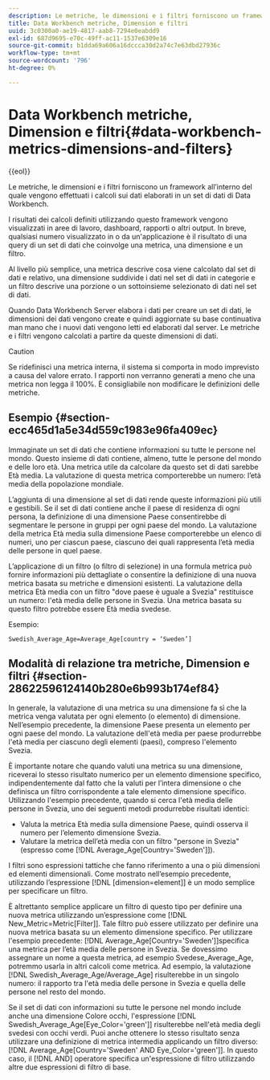 ```yaml
---
description: Le metriche, le dimensioni e i filtri forniscono un framework all’interno del quale vengono effettuati i calcoli sui dati elaborati in un set di dati di Data Workbench.
title: Data Workbench metriche, Dimension e filtri
uuid: 3c0300a0-ae19-4817-aab8-7294e0eabdd9
exl-id: 687d9695-e70c-49ff-ac11-1537e6309e16
source-git-commit: b1dda69a606a16dccca30d2a74c7e63dbd27936c
workflow-type: tm+mt
source-wordcount: '796'
ht-degree: 0%

---
```


# Data Workbench metriche, Dimension e filtri{#data-workbench-metrics-dimensions-and-filters}

{{eol}}

Le metriche, le dimensioni e i filtri forniscono un framework all’interno del quale vengono effettuati i calcoli sui dati elaborati in un set di dati di Data Workbench.

I risultati dei calcoli definiti utilizzando questo framework vengono visualizzati in aree di lavoro, dashboard, rapporti o altri output. In breve, qualsiasi numero visualizzato in o da un&#39;applicazione è il risultato di una query di un set di dati che coinvolge una metrica, una dimensione e un filtro.

Al livello più semplice, una metrica descrive cosa viene calcolato dal set di dati e relativo, una dimensione suddivide i dati nel set di dati in categorie e un filtro descrive una porzione o un sottoinsieme selezionato di dati nel set di dati.

Quando Data Workbench Server elabora i dati per creare un set di dati, le dimensioni dei dati vengono create e quindi aggiornate su base continuativa man mano che i nuovi dati vengono letti ed elaborati dal server. Le metriche e i filtri vengono calcolati a partire da queste dimensioni di dati.

>[!CAUTION]
>
>Se ridefinisci una metrica interna, il sistema si comporta in modo imprevisto a causa del valore errato. I rapporti non verranno generati a meno che una metrica non legga il 100%. È consigliabile non modificare le definizioni delle metriche.

## Esempio {#section-ecc465d1a5e34d559c1983e96fa409ec}

Immaginate un set di dati che contiene informazioni su tutte le persone nel mondo. Questo insieme di dati contiene, almeno, tutte le persone del mondo e delle loro età. Una metrica utile da calcolare da questo set di dati sarebbe Età media. La valutazione di questa metrica comporterebbe un numero: l’età media della popolazione mondiale.

L’aggiunta di una dimensione al set di dati rende queste informazioni più utili e gestibili. Se il set di dati contiene anche il paese di residenza di ogni persona, la definizione di una dimensione Paese consentirebbe di segmentare le persone in gruppi per ogni paese del mondo. La valutazione della metrica Età media sulla dimensione Paese comporterebbe un elenco di numeri, uno per ciascun paese, ciascuno dei quali rappresenta l’età media delle persone in quel paese.

L’applicazione di un filtro (o filtro di selezione) in una formula metrica può fornire informazioni più dettagliate o consentire la definizione di una nuova metrica basata su metriche e dimensioni esistenti. La valutazione della metrica Età media con un filtro &quot;dove paese è uguale a Svezia&quot; restituisce un numero: l&#39;età media delle persone in Svezia. Una metrica basata su questo filtro potrebbe essere Età media svedese.

Esempio:

```
Swedish_Average_Age=Average_Age[country = ‘Sweden’]
```

## Modalità di relazione tra metriche, Dimension e filtri {#section-28622596124140b280e6b993b174ef84}

In generale, la valutazione di una metrica su una dimensione fa sì che la metrica venga valutata per ogni elemento (o elemento) di dimensione. Nell’esempio precedente, la dimensione Paese presenta un elemento per ogni paese del mondo. La valutazione dell&#39;età media per paese produrrebbe l&#39;età media per ciascuno degli elementi (paesi), compreso l&#39;elemento Svezia.

È importante notare che quando valuti una metrica su una dimensione, riceverai lo stesso risultato numerico per un elemento dimensione specifico, indipendentemente dal fatto che la valuti per l’intera dimensione o che definisca un filtro corrispondente a tale elemento dimensione specifico. Utilizzando l&#39;esempio precedente, quando si cerca l&#39;età media delle persone in Svezia, uno dei seguenti metodi produrrebbe risultati identici:

* Valuta la metrica Età media sulla dimensione Paese, quindi osserva il numero per l’elemento dimensione Svezia.
* Valutare la metrica dell’età media con un filtro &quot;persone in Svezia&quot; (espresso come [!DNL Average_Age[Country='Sweden']]).

I filtri sono espressioni tattiche che fanno riferimento a una o più dimensioni ed elementi dimensionali. Come mostrato nell’esempio precedente, utilizzando l’espressione [!DNL [dimension=element]] è un modo semplice per specificare un filtro.

È altrettanto semplice applicare un filtro di questo tipo per definire una nuova metrica utilizzando un’espressione come [!DNL New_Metric=Metric[Filter]]. Tale filtro può essere utilizzato per definire una nuova metrica basata su un elemento dimensione specifico. Per utilizzare l&#39;esempio precedente: [!DNL Average_Age[Country='Sweden']]specifica una metrica per l’età media delle persone in Svezia. Se dovessimo assegnare un nome a questa metrica, ad esempio Svedese_Average_Age, potremmo usarla in altri calcoli come metrica. Ad esempio, la valutazione [!DNL Swedish_Average_Age/Average_Age] risulterebbe in un singolo numero: il rapporto tra l&#39;età media delle persone in Svezia e quella delle persone nel resto del mondo.

Se il set di dati con informazioni su tutte le persone nel mondo include anche una dimensione Colore occhi, l&#39;espressione [!DNL Swedish_Average_Age[Eye_Color='green']] risulterebbe nell&#39;età media degli svedesi con occhi verdi. Puoi anche ottenere lo stesso risultato senza utilizzare una definizione di metrica intermedia applicando un filtro diverso: [!DNL Average_Age[Country='Sweden' AND Eye_Color='green']]. In questo caso, il [!DNL AND] operatore specifica un&#39;espressione di filtro utilizzando altre due espressioni di filtro di base.
